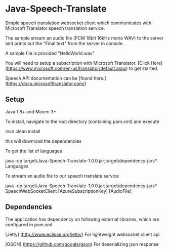 # Java-Speech-Translate

Simple speech translation websocket client which communicates with Microsoft Translator speech translation service.

The sample stream an audio file (PCM 16bit 16kHz mono WAV) to the server and prints out the "Final text" from the server in console.

A sample file is provided "HelloWorld.wav"

You will need to setup a subscription with Microsoft Translator. [Click Here] (https://www.microsoft.com/en-us/translator/default.aspx) to get started.

Speech API documentation can be [found here.] (https://docs.microsofttranslator.com/)


## Setup
Java 1.8+ and Maven 3+

To install, navigate to the root directory (containing pom.xml) and execute

mvn clean install

this will download the dependencies

To get the list of languages

java -cp target\Java-Speech-Translate-1.0.0.jar;target\dependency-jars\* Languages

To stream an audio file to our speech translate service

java -cp target\Java-Speech-Translate-1.0.0.jar;target\dependency-jars\* SpeechWebSocketClient [AzureSubscriptionKey] [AudioFile]


## Dependencies
The application has dependency on following external libraries, which are configured in pom.xml

[Jetty] (http://www.eclipse.org/jetty/) For lightweight websocket client api

[GSON] (https://github.com/google/gson) For deserializing json response
